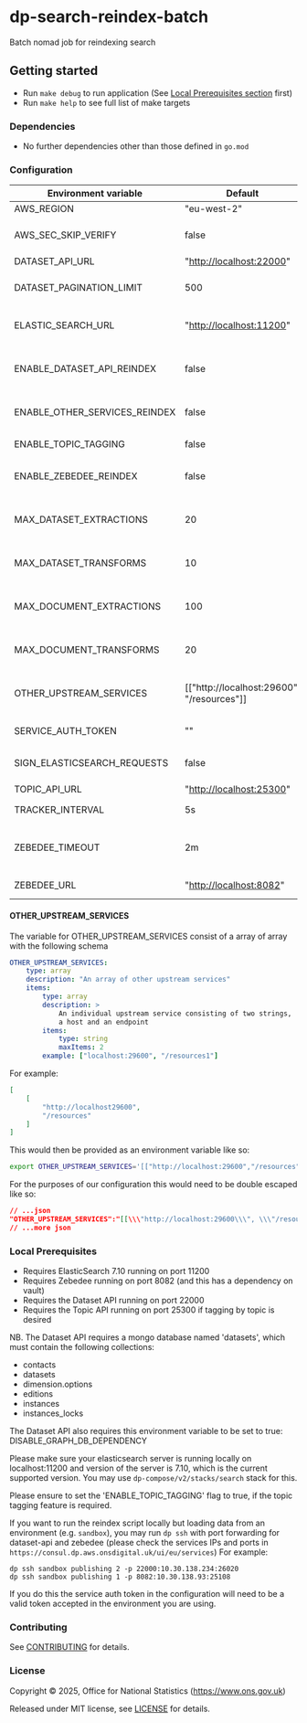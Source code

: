 # dp-search-reindex-batch

Batch nomad job for reindexing search

## Getting started

* Run `make debug` to run application (See [Local Prerequisites section](#local-prerequisites) first)
* Run `make help` to see full list of make targets

### Dependencies

* No further dependencies other than those defined in `go.mod`

### Configuration

| Environment variable          | Default                                                        | Description                                                                |
|-------------------------------|----------------------------------------------------------------|----------------------------------------------------------------------------|
| AWS_REGION                    | "eu-west-2"                                                    | AWS region                                                                 |
| AWS_SEC_SKIP_VERIFY           | false                                                          | Whether to skip TLS verification for AWS requests                          |
| DATASET_API_URL               | "<http://localhost:22000>"                                     | URL of the Dataset API                                                     |
| DATASET_PAGINATION_LIMIT      | 500                                                            | Number of datasets to fetch per page of requests to Dataset API            |
| ELASTIC_SEARCH_URL            | "<http://localhost:11200>"                                     | URL of elastic search server (or AWS Opensearch)                           |
| ENABLE_DATASET_API_REINDEX    | false                                                          | Whether to get documents from the Dataset API for reindexing or not        |
| ENABLE_OTHER_SERVICES_REINDEX | false                                                          | Whether to get documents from other upstream services or not               |
| ENABLE_TOPIC_TAGGING          | false                                                          | Whether to enable topic auto-tagging                                       |
| ENABLE_ZEBEDEE_REINDEX        | false                                                          | Whether to get documents from Zebedee for reindexing or not                |
| MAX_DATASET_EXTRACTIONS       | 20                                                             | Max number of concurrent Dataset Extractions (ie. Dataset API connections) |
| MAX_DATASET_TRANSFORMS        | 10                                                             | Max number of concurrent Dataset Transformation workers                    |
| MAX_DOCUMENT_EXTRACTIONS      | 100                                                            | Max number of concurrent Document Extractions (ie. Zebedee connections)    |
| MAX_DOCUMENT_TRANSFORMS       | 20                                                             | Max number of concurrent Document Transformation workers                   |
| OTHER_UPSTREAM_SERVICES       | [["http://localhost:29600", "/resources"]]                     | List of upstream services. Each consisting a host and an endpoint. (See [other_upstream_services](#other_upstream_services))     |
| SERVICE_AUTH_TOKEN            | ""                                                             | Zebedee Service Auth Token for API requests                                |
| SIGN_ELASTICSEARCH_REQUESTS   | false                                                          | Whether to sign elasticsearch requests (true for AWS)                      |
| TOPIC_API_URL                 | "<http://localhost:25300>"                                     | URL of the Topic API                                                       |
| TRACKER_INTERVAL              | 5s                                                             | Interval for progress tracker summary logging                              |
| ZEBEDEE_TIMEOUT               | 2m                                                             | Timeout for Zebedee endpoints - published index can take > 2 minutes       |
| ZEBEDEE_URL                   | "<http://localhost:8082>"                                      | URL of publishing zebedee                                                  |

#### OTHER_UPSTREAM_SERVICES

The variable for OTHER_UPSTREAM_SERVICES consist of a array of array with the following schema

```yaml
OTHER_UPSTREAM_SERVICES:
    type: array
    description: "An array of other upstream services"
    items:
        type: array
        description: >
            An individual upstream service consisting of two strings,
            a host and an endpoint
        items:
            type: string
            maxItems: 2
        example: ["localhost:29600", "/resources1"]
```

For example:

```json
[
    [
        "http://localhost29600",
        "/resources"
    ]
]
```

This would then be provided as an environment variable like so:

```sh
export OTHER_UPSTREAM_SERVICES='[["http://localhost:29600","/resources"]]'
```

For the purposes of our configuration this would need to be double escaped like so:

```json
// ...json
"OTHER_UPSTREAM_SERVICES":"[[\\\"http://localhost:29600\\\", \\\"/resources/\\\"]]"
// ...more json
```

### Local Prerequisites

* Requires ElasticSearch 7.10 running on port 11200
* Requires Zebedee running on port 8082 (and this has a dependency on vault)
* Requires the Dataset API running on port 22000
* Requires the Topic API running on port 25300 if tagging by topic is desired

NB. The Dataset API requires a mongo database named 'datasets', which must contain the following collections:

* contacts
* datasets
* dimension.options
* editions
* instances
* instances_locks

The Dataset API also requires this environment variable to be set to true: DISABLE_GRAPH_DB_DEPENDENCY

Please make sure your elasticsearch server is running locally on localhost:11200 and version of the server is 7.10,
which is the current supported version. You may use `dp-compose/v2/stacks/search` stack for this.

Please ensure to set the 'ENABLE_TOPIC_TAGGING' flag to true, if the topic tagging feature is required.

If you want to run the reindex script locally but loading data from an environment (e.g. `sandbox`), you may
run `dp ssh` with port forwarding for dataset-api and zebedee (please check the services IPs and ports
in `https://consul.dp.aws.onsdigital.uk/ui/eu/services`) For example:

```shell
dp ssh sandbox publishing 2 -p 22000:10.30.138.234:26020
dp ssh sandbox publishing 1 -p 8082:10.30.138.93:25108
```

If you do this the service auth token in the configuration will need to be a valid token accepted in the environment you
are using.

### Contributing

See [CONTRIBUTING](CONTRIBUTING.md) for details.

### License

Copyright © 2025, Office for National Statistics (<https://www.ons.gov.uk>)

Released under MIT license, see [LICENSE](LICENSE.md) for details.

